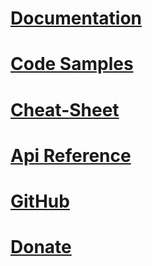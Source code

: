 # [Documentation](wiki/)
# [Code Samples](wiki/Code-Samples.md)
# [Cheat-Sheet](cheat-sheet/)
# [Api Reference](api/)
# [GitHub](https://github.com/dj-nitehawk/MongoDB.Entities)
# [Donate](https://www.paypal.com/cgi-bin/webscr?cmd=_s-xclick&hosted_button_id=9LM2APQXVA9VE)
